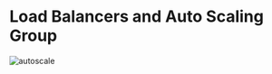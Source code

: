 # Load Balancers and Auto Scaling Group

![autoscale](https://user-images.githubusercontent.com/110176257/186893023-8e632c8e-35d5-4940-bbc6-bfc6022c7678.png)

